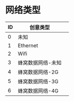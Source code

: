 # 网络类型

| ID     | 创意类型 |                                                                        |
| ----   | --------| ----------------------------------------- |
| 0      | 未知  |
| 1     | Ethernet      |
| 2     | Wifi  |
| 3     | 蜂窝数据网络-未知   |
| 4     | 蜂窝数据网络-2G   |
| 5     | 蜂窝数据网络-3G    |
| 6     | 蜂窝数据网络-4G   |